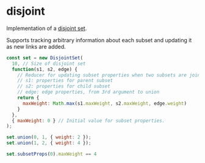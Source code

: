 # disjoint

Implementation of a [disjoint set](https://en.wikipedia.org/wiki/Disjoint-set_data_structure).

Supports tracking arbitrary information about each subset and updating it as new links are added.

```JavaScript
const set = new DisjointSet(
  10, // Size of disjoint set
  function(s1, s2, edge) {
    // Reducer for updating subset properties when two subsets are joined.
    // s1: properties for parent subset
    // s2: properties for child subset
    // edge: edge properties, from 3rd argument to union
    return {
      maxWeight: Math.max(s1.maxWeight, s2.maxWeight, edge.weight)
    }
  },
  { maxWeight: 0 } // Initial value for subset properties.
);

set.union(0, 1, { weight: 2 });
set.union(1, 2, { weight: 4 });

set.subsetProps(0).maxWeight == 4
```
